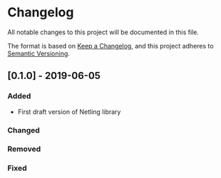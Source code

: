# Changelog
All notable changes to this project will be documented in this file.

The format is based on [Keep a Changelog](https://keepachangelog.com/en/1.0.0/),
and this project adheres to [Semantic Versioning](https://semver.org/spec/v2.0.0.html).

## [0.1.0] - 2019-06-05
### Added
- First draft version of Netling library
### Changed
### Removed
### Fixed

[Unreleased]: https://github.com/ojuergen/netling/compare/v0.1.0...HEAD
